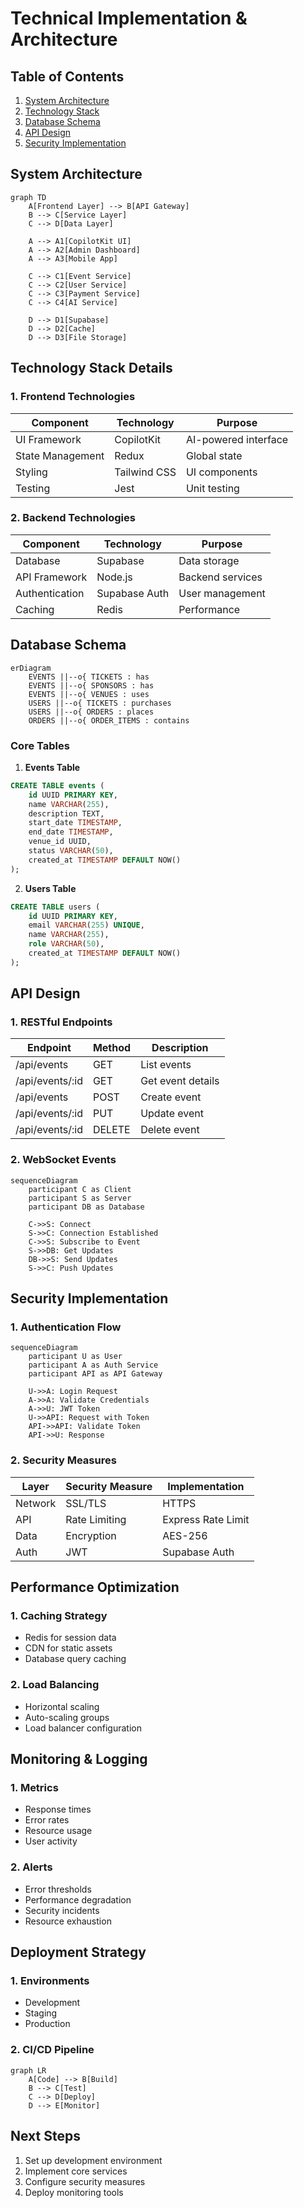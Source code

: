 # Technical Implementation & Architecture

## Table of Contents
1. [System Architecture](#system-architecture)
2. [Technology Stack](#technology-stack)
3. [Database Schema](#database-schema)
4. [API Design](#api-design)
5. [Security Implementation](#security-implementation)

## System Architecture

```mermaid
graph TD
    A[Frontend Layer] --> B[API Gateway]
    B --> C[Service Layer]
    C --> D[Data Layer]
    
    A --> A1[CopilotKit UI]
    A --> A2[Admin Dashboard]
    A --> A3[Mobile App]
    
    C --> C1[Event Service]
    C --> C2[User Service]
    C --> C3[Payment Service]
    C --> C4[AI Service]
    
    D --> D1[Supabase]
    D --> D2[Cache]
    D --> D3[File Storage]
```

## Technology Stack Details

### 1. Frontend Technologies
| Component | Technology | Purpose |
|-----------|------------|---------|
| UI Framework | CopilotKit | AI-powered interface |
| State Management | Redux | Global state |
| Styling | Tailwind CSS | UI components |
| Testing | Jest | Unit testing |

### 2. Backend Technologies
| Component | Technology | Purpose |
|-----------|------------|---------|
| Database | Supabase | Data storage |
| API Framework | Node.js | Backend services |
| Authentication | Supabase Auth | User management |
| Caching | Redis | Performance |

## Database Schema

```mermaid
erDiagram
    EVENTS ||--o{ TICKETS : has
    EVENTS ||--o{ SPONSORS : has
    EVENTS ||--o{ VENUES : uses
    USERS ||--o{ TICKETS : purchases
    USERS ||--o{ ORDERS : places
    ORDERS ||--o{ ORDER_ITEMS : contains
```

### Core Tables

1. **Events Table**
```sql
CREATE TABLE events (
    id UUID PRIMARY KEY,
    name VARCHAR(255),
    description TEXT,
    start_date TIMESTAMP,
    end_date TIMESTAMP,
    venue_id UUID,
    status VARCHAR(50),
    created_at TIMESTAMP DEFAULT NOW()
);
```

2. **Users Table**
```sql
CREATE TABLE users (
    id UUID PRIMARY KEY,
    email VARCHAR(255) UNIQUE,
    name VARCHAR(255),
    role VARCHAR(50),
    created_at TIMESTAMP DEFAULT NOW()
);
```

## API Design

### 1. RESTful Endpoints

| Endpoint | Method | Description |
|----------|--------|-------------|
| /api/events | GET | List events |
| /api/events/:id | GET | Get event details |
| /api/events | POST | Create event |
| /api/events/:id | PUT | Update event |
| /api/events/:id | DELETE | Delete event |

### 2. WebSocket Events

```mermaid
sequenceDiagram
    participant C as Client
    participant S as Server
    participant DB as Database
    
    C->>S: Connect
    S->>C: Connection Established
    C->>S: Subscribe to Event
    S->>DB: Get Updates
    DB->>S: Send Updates
    S->>C: Push Updates
```

## Security Implementation

### 1. Authentication Flow
```mermaid
sequenceDiagram
    participant U as User
    participant A as Auth Service
    participant API as API Gateway
    
    U->>A: Login Request
    A->>A: Validate Credentials
    A->>U: JWT Token
    U->>API: Request with Token
    API->>API: Validate Token
    API->>U: Response
```

### 2. Security Measures

| Layer | Security Measure | Implementation |
|-------|-----------------|----------------|
| Network | SSL/TLS | HTTPS |
| API | Rate Limiting | Express Rate Limit |
| Data | Encryption | AES-256 |
| Auth | JWT | Supabase Auth |

## Performance Optimization

### 1. Caching Strategy
- Redis for session data
- CDN for static assets
- Database query caching

### 2. Load Balancing
- Horizontal scaling
- Auto-scaling groups
- Load balancer configuration

## Monitoring & Logging

### 1. Metrics
- Response times
- Error rates
- Resource usage
- User activity

### 2. Alerts
- Error thresholds
- Performance degradation
- Security incidents
- Resource exhaustion

## Deployment Strategy

### 1. Environments
- Development
- Staging
- Production

### 2. CI/CD Pipeline
```mermaid
graph LR
    A[Code] --> B[Build]
    B --> C[Test]
    C --> D[Deploy]
    D --> E[Monitor]
```

## Next Steps
1. Set up development environment
2. Implement core services
3. Configure security measures
4. Deploy monitoring tools

